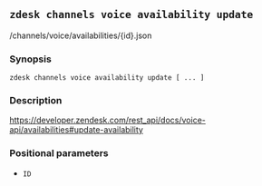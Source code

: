 ## `zdesk channels voice availability update`

/channels/voice/availabilities/{id}.json

### Synopsis

    zdesk channels voice availability update [ ... ]

### Description

https://developer.zendesk.com/rest_api/docs/voice-api/availabilities#update-availability

### Positional parameters

* `ID`

